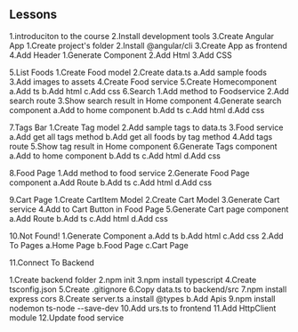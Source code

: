 ## Lessons
1.introduciton to the course
2.Install development tools
3.Create Angular App
  1.Create project's folder
  2.Install @angular/cli
  3.Create App as frontend
4.Add Header
  1.Generate Component
  2.Add Html
  3.Add CSS
  
5.List Foods
  1.Create Food model
  2.Create data.ts
    a.Add sample foods
  3.Add images to assets
  4.Create Food service
  5.Create Homecomponent
     a.Add ts
     b.Add html
     c.Add css
6.Search
  1.Add method to Foodservice
  2.Add search route
  3.Show search result in Home component
  4.Generate search component
    a.Add to home component
    b.Add ts
    c.Add html
    d.Add css
    
7.Tags Bar
   1.Create Tag model
   2.Add sample tags to data.ts
   3.Food service
     a.Add get all tags method
     b.Add get all foods by tag method
   4.Add tags route
   5.Show tag result in Home component
   6.Generate Tags component
     a.Add to home component
     b.Add ts
     c.Add html
     d.Add css

8.Food Page
  1.Add method to food service
  2.Generate Food Page component
    a.Add Route
    b.Add ts
    c.Add html
    d.Add css

9.Cart Page
  1.Create CartItem Model
  2.Create Cart Model
  3.Generate Cart service
  4.Add to Cart Button in Food Page
  5.Generate Cart page component
    a.Add Route
    b.Add ts
    c.Add html
    d.Add css

10.Not Found!
   1.Generate Component
     a.Add ts
     b.Add html
     c.Add css
   2.Add To Pages
     a.Home Page
     b.Food Page
     c.Cart Page

11.Connect To Backend

  1.Create backend folder
  2.npm init
  3.npm install typescript
  4.Create tsconfig.json
  5.Create .gitignore
  6.Copy data.ts to backend/src
  7.npm install express cors
  8.Create server.ts
     a.install @types
     b.Add Apis
  9.npm install nodemon ts-node --save-dev
  10.Add urs.ts to frontend
  11.Add HttpClient module
  12.Update food service

  
  